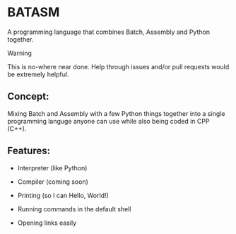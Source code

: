 # BATASM
A programming language that combines Batch, Assembly and Python together.

> [!WARNING]
> This is no-where near done. Help through issues and/or pull requests would be extremely helpful.

## Concept:
Mixing Batch and Assembly with a few Python things together into a single programming languge anyone can use while also being coded in CPP (C++).

## Features:
- Interpreter (like Python)
- Compiler (coming soon)

- Printing (so I can Hello, World!)
- Running commands in the default shell
- Opening links easily
